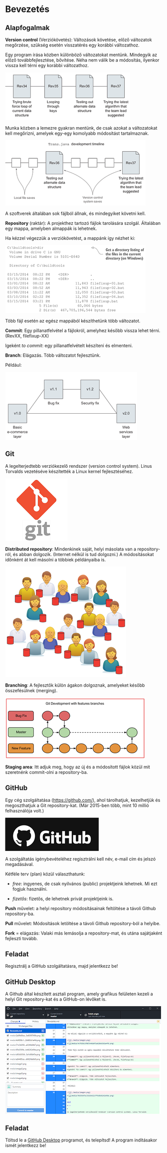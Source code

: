 Bevezetés
=========

Alapfogalmak
------------

**Version control** (Verziókövetés): Változások követése, előző változatok
megőrzése, szükség esetén visszatérés egy korábbi változathoz.

Egy program írása közben különböző változatokat mentünk. Mindegyik az előző
továbbfejlesztése, bővítése. Néha nem válik be a módosítás, ilyenkor vissza kell
térni egy korábbi változathoz.

![](media/e84495ce9af5ef7d48bb24d602fde8d0.png)

Munka közben a lemezre gyakran mentünk, de csak azokat a változatokat kell
megőrizni, amelyek egy-egy komolyabb módosítást tartalmaznak.

![](media/2a99d5ba6344b7e4e81d7a3e8395745b.png)

A szoftverek általában sok fájlból állnak, és mindegyiket követni kell.

**Repository** (raktár): A projekthez tartozó fájlok tarolására szolgál.
Általában egy mappa, amelyben almappák is lehetnek.

Ha kézzel végezzük a verziókövetést, a mappánk így nézhet ki:

![](media/4cf658c1f087e46def1a62b663d1a4fd.png)

Több fájl esetén az egész mappából készíthetünk több változatot.

**Commit**: Egy pillanatfelvétel a fájlokról, amelyhez később vissza lehet
térni.  
(RevXX, filefixup-XX)

Igeként *to commit*: egy pillanatfelvételt készíteni és elmenteni.

**Branch**: Elágazás. Több változatot fejlesztünk.

Például:

![](media/95d356fac33156422cff6dbd6242e9ba.png)

Git
---

A legelterjedtebb verziókezelő rendszer (version control system). Linus Torvalds
vezetéséve készítették a Linux kernel fejlesztéséhez.

![](media/371f9621015a099bafdea5b7e4b7da78.png)

**Distributed repository**: Mindenkinek saját, helyi másolata van a
repository-ról, és abban dolgozik. (Internet nélkül is tud dolgozni.) A
módosításokat időnként át kell másolni a többiek példányaiba is.

![](media/71c3b058736c744bec5438a024fe64b7.png)

**Branching**: A fejlesztők külön ágakon dolgoznak, amelyeket később
összefésülnek (merging).

![](media/d93d30541d37f86b7ad38b5a1d88af5a.png)

**Staging area**: Itt adjuk meg, hogy az új és a módosított fájlok közül mit
szeretnénk commit-olni a repository-ba.

GitHub
------

Egy cég szolgáltatása (<https://github.com/>), ahol tárolhatjuk, kezelhetjük és
megoszthatjuk a Git repository-kat. (Már 2015-ben több, mint 10 millió
felhasználója volt.)

![](media/78e54ebe2e28c5aed64c1941de96c0c2.png)

A szolgáltatás igénybevételéhez regisztrálni kell név, e-mail cím és jelszó
megadásával.

Kétféle terv (plan) közül választhatunk:

-   *free*: ingyenes, de csak nyilvános (public) projektjeink lehetnek. Mi ezt
    fogjuk használni.

-   *fizetős*: fizetős, de lehetnek privát projektjeink is.

**Push** művelet: a helyi repository módosításainak feltöltése a távoli Github
repository-ba.

**Pull** művelet: Módosítások letöltése a távoli Github repository-ból a
helyibe.

**Fork** = elágazás: Valaki más lemásolja a repository-mat, és utána sajátjaként
fejleszti tovább.

Feladat
-------

Regisztrálj a GitHub szolgáltatásra, majd jelentkezz be!

GitHub Desktop
--------------

A Github által készített asztali program, amely grafikus felületen kezeli a
helyi Git repository-kat és a GitHub-on lévőket is.

![](media/c53e08195965ab21a3e67eb972d07398.png)

Feladat
-------

Töltsd le a [GitHub Desktop](https://desktop.github.com/) programot, és
telepítsd! A program indításakor ismét jelentkezz be!
